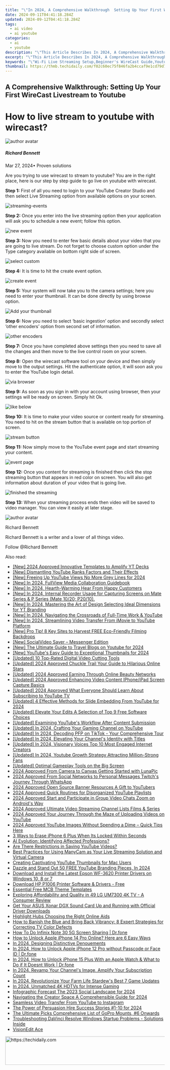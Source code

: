 ```yaml
---
title: "\"In 2024, A Comprehensive Walkthrough  Setting Up Your First WireCast Livestream to Youtube\""
date: 2024-09-11T04:41:18.284Z
updated: 2024-09-12T04:41:18.284Z
tags:
  - ai video
  - ai youtube
categories:
  - ai
  - youtube
description: "\"This Article Describes In 2024, A Comprehensive Walkthrough: Setting Up Your First WireCast Livestream to Youtube\""
excerpt: "\"This Article Describes In 2024, A Comprehensive Walkthrough: Setting Up Your First WireCast Livestream to Youtube\""
keywords: "\"Wi-Fi Live Streaming Setup,Beginner's WireCast Guide,Youtube Live Broadcasting,Initial Livestream Configuration,First-Time WireCast YouTube,Stream to YouTube Easy Steps,Starting WireCast on Youtube\""
thumbnail: https://thmb.techidaily.com/f02c60ec75f846fa2b4ccaf9e1cd79d7d6223ca424f0cd6791d36a2f65c9d0a1.jpg
---
```


## A Comprehensive Walkthrough: Setting Up Your First WireCast Livestream to Youtube

# How to live stream to youtube with wirecast?

![author avatar](https://images.wondershare.com/filmora/article-images/richard-bennett.jpg)

##### Richard Bennett

 Mar 27, 2024• Proven solutions

 Are you trying to use wirecast to stream to youtube? You are in the right place, here is our step by step guide to go live on youtube with wirecast.

**Step 1:** First of all you need to login to your YouTube Creator Studio and then select Live Streaming option from available options on your screen.

![streaming-events ](https://images.wondershare.com/filmora/article-images/streaming-events.jpg)

**Step 2:** Once you enter into the live streaming option then your application will ask you to schedule a new event; follow this option.

![new event ](https://images.wondershare.com/filmora/article-images/new-event.jpg)

**Step 3:** Now you need to enter few basic details about your video that you are going to live stream. Do not forget to choose custom option under the Type category available on bottom right side of screen.

![ select custom](https://images.wondershare.com/filmora/article-images/select-custom.jpg)

**Step 4:** It is time to hit the create event option.

![create event ](https://images.wondershare.com/filmora/article-images/create-event.jpg)

**Step 5:** Your system will now take you to the camera settings; here you need to enter your thumbnail. It can be done directly by using browse option.

![ Add your thumbnail](https://images.wondershare.com/filmora/article-images/add-your-thumbnail.jpg)

**Step 6:** Now you need to select ‘basic ingestion’ option and secondly select ‘other encoders’ option from second set of information.

![ other encoders](https://images.wondershare.com/filmora/article-images/other-encoders.jpg)

**Step 7:** Once you have completed above settings then you need to save all the changes and then move to the live control room on your screen.

**Step 8:** Open the wirecast software tool on your device and then simply move to the output settings. Hit the authenticate option, it will soon ask you to enter the YouTube login detail.

![via browser ](https://images.wondershare.com/filmora/article-images/via-browser.jpg)

**Step 9:** As soon as you sign in with your account using browser, then your settings will be ready on screen. Simply hit Ok.

![ like below ](https://images.wondershare.com/filmora/article-images/like-below.jpg)

**Step 10:** It is time to make your video source or content ready for streaming. You need to hit on the stream button that is available on top portion of screen.

![ stream button](https://images.wondershare.com/filmora/article-images/stream-button.jpg)

**Step 11:** Now simply move to the YouTube event page and start streaming your content.

![event page ](https://images.wondershare.com/filmora/article-images/event-page.jpg)

**Step 12:** Once you content for streaming is finished then click the stop streaming button that appears in red color on screen. You will also get information about duration of your video that is going live.

![finished the streaming ](https://images.wondershare.com/filmora/article-images/finished-the-streaming.jpg)

**Step 13:** When your streaming process ends then video will be saved to video manager. You can view it easily at later stage.

![author avatar](https://images.wondershare.com/filmora/article-images/richard-bennett.jpg)

Richard Bennett

Richard Bennett is a writer and a lover of all things video.

Follow @Richard Bennett


<ins class="adsbygoogle"
     style="display:block"
     data-ad-format="autorelaxed"
     data-ad-client="ca-pub-7571918770474297"
     data-ad-slot="1223367746"></ins>



<ins class="adsbygoogle"
     style="display:block"
     data-ad-client="ca-pub-7571918770474297"
     data-ad-slot="8358498916"
     data-ad-format="auto"
     data-full-width-responsive="true"></ins>





<span class="atpl-alsoreadstyle">Also read:</span>
<div><ul>
<li><a href="https://youtube-lab.techidaily.com/024-approved-innovative-templates-to-amplify-yt-decks/"><u>[New] 2024 Approved Innovative Templates to Amplify YT Decks</u></a></li>
<li><a href="https://youtube-web.techidaily.com/ismantling-youtube-ranks-factors-and-their-effects/"><u>[New] Dismantling YouTube Ranks Factors and Their Effects</u></a></li>
<li><a href="https://youtube-web.techidaily.com/reeing-up-youtube-views-no-more-grey-lines-for-2024/"><u>[New] Freeing Up YouTube Views No More Grey Lines for 2024</u></a></li>
<li><a href="https://youtube-web.techidaily.com/n-2024-fullview-media-collaboration-guidebook/"><u>[New] In 2024, FullView Media Collaboration Guidebook</u></a></li>
<li><a href="https://fox-http.techidaily.com/new-in-2024-hearth-warming-hear-from-happy-customers/"><u>[New] In 2024, Hearth-Warming Hear From Happy Customers</u></a></li>
<li><a href="https://video-screen-grab.techidaily.com/1716069844793-new-in-2024-internal-recorder-usage-for-capturing-screens-on-mate-series-and-p-series-mate-1020-p2010/"><u>[New] In 2024, Internal Recorder Usage for Capturing Screens on Mate Series & P Series (Mate 10/20; P20/10).</u></a></li>
<li><a href="https://youtube-web.techidaily.com/n-2024-mastering-the-art-of-design-selecting-ideal-dimensions-for-yt-branding/"><u>[New] In 2024, Mastering the Art of Design Selecting Ideal Dimensions for YT Branding</u></a></li>
<li><a href="https://youtube-web.techidaily.com/n-2024-navigating-the-crossroads-of-full-time-work-and-youtube/"><u>[New] In 2024, Navigating the Crossroads of Full-Time Work & YouTube</u></a></li>
<li><a href="https://youtube-web.techidaily.com/n-2024-streamlining-video-transfer-from-imovie-to-youtube-platform/"><u>[New] In 2024, Streamlining Video Transfer From iMovie to YouTube Platform</u></a></li>
<li><a href="https://youtube-web.techidaily.com/ro-tip-8-key-sites-to-harvest-free-eco-friendly-filming-backdrops/"><u>[New] Pro Tip! 8 Key Sites to Harvest FREE Eco-Friendly Filming Backdrops</u></a></li>
<li><a href="https://facebook-video-recording.techidaily.com/new-socialvideo-saver-messenger-edition/"><u>[New] SocialVideo Saver – Messenger Edition</u></a></li>
<li><a href="https://youtube-web.techidaily.com/he-ultimate-guide-to-travel-blogs-on-youtube-for-2024/"><u>[New] The Ultimate Guide to Travel Blogs on Youtube for 2024</u></a></li>
<li><a href="https://youtube-web.techidaily.com/outubes-easy-guide-to-exceptional-thumbnails-for-2024/"><u>[New] YouTube's Easy Guide to Exceptional Thumbnails for 2024</u></a></li>
<li><a href="https://youtube-web.techidaily.com/ed-10-top-rated-digital-video-cutting-tools/"><u>[Updated] 10 Top-Rated Digital Video Cutting Tools</u></a></li>
<li><a href="https://youtube-web.techidaily.com/ed-2024-approved-chuckle-trail-your-guide-to-hilarious-online-stars/"><u>[Updated] 2024 Approved Chuckle Trail Your Guide to Hilarious Online Stars</u></a></li>
<li><a href="https://youtube-web.techidaily.com/ed-2024-approved-earning-through-online-beauty-networks/"><u>[Updated] 2024 Approved Earning Through Online Beauty Networks</u></a></li>
<li><a href="https://facebook-video-share.techidaily.com/updated-2024-approved-enhancing-video-content-iphoneipad-screen-capture-basics/"><u>[Updated] 2024 Approved Enhancing Video Content IPhone/iPad Screen Capture Basics</u></a></li>
<li><a href="https://youtube-web.techidaily.com/ed-2024-approved-what-everyone-should-learn-about-subscribing-to-youtube-tv/"><u>[Updated] 2024 Approved What Everyone Should Learn About Subscribing to YouTube TV</u></a></li>
<li><a href="https://youtube-web.techidaily.com/ed-4-effective-methods-for-slide-embedding-from-youtube-for-2024/"><u>[Updated] 4 Effective Methods for Slide Embedding From YouTube for 2024</u></a></li>
<li><a href="https://youtube-web.techidaily.com/ed-elevate-your-edits-a-selection-of-top-9-free-software-choices/"><u>[Updated] Elevate Your Edits A Selection of Top 9 Free Software Choices</u></a></li>
<li><a href="https://youtube-web.techidaily.com/ed-examining-youtubes-workflow-after-content-submission/"><u>[Updated] Examining YouTube's Workflow After Content Submission</u></a></li>
<li><a href="https://facebook-video-share.techidaily.com/updated-in-2024-crafting-your-gaming-channel-on-youtube/"><u>[Updated] In 2024, Crafting Your Gaming Channel on YouTube</u></a></li>
<li><a href="https://tiktok-clips.techidaily.com/updated-in-2024-decoding-pfp-on-tiktok-your-comprehensive-tour/"><u>[Updated] In 2024, Decoding PFP on TikTok - Your Comprehensive Tour</u></a></li>
<li><a href="https://youtube-web.techidaily.com/ed-in-2024-elevating-your-channels-identity-with-titles/"><u>[Updated] In 2024, Elevating Your Channel's Identity with Titles</u></a></li>
<li><a href="https://youtube-web.techidaily.com/ed-in-2024-visionary-voices-top-10-most-engaged-internet-creators/"><u>[Updated] In 2024, Visionary Voices Top 10 Most Engaged Internet Creators</u></a></li>
<li><a href="https://youtube-web.techidaily.com/ed-in-2024-youtube-growth-strategy-attracting-million-strong-fans/"><u>[Updated] In 2024, Youtube Growth Strategy Attracting Million-Strong Fans</u></a></li>
<li><a href="https://youtube-web.techidaily.com/ed-optimal-gameplay-tools-on-the-big-screen/"><u>[Updated] Optimal Gameplay Tools on the Big Screen</u></a></li>
<li><a href="https://some-knowledge.techidaily.com/2024-approved-from-camera-to-canvas-getting-started-with-lunapic/"><u>2024 Approved From Camera to Canvas Getting Started with LunaPic</u></a></li>
<li><a href="https://twitter-videos.techidaily.com/2024-approved-from-social-networks-to-personal-messages-twitchs-journey-through-whatsapp/"><u>2024 Approved From Social Networks to Personal Messages Twitch's Journey Through WhatsApp</u></a></li>
<li><a href="https://youtube-web.techidaily.com/approved-open-source-banner-resources-a-gift-to-youtubers/"><u>2024 Approved Open Source Banner Resources A Gift to YouTubers</u></a></li>
<li><a href="https://youtube-web.techidaily.com/approved-quick-routines-for-disorganized-youtube-playlists/"><u>2024 Approved Quick Routines for Disorganized YouTube Playlists</u></a></li>
<li><a href="https://fox-direct.techidaily.com/2024-approved-start-and-participate-in-group-video-chats-zoom-on-androids-way/"><u>2024 Approved Start and Participate in Group Video Chats Zoom on Android's Way</u></a></li>
<li><a href="https://youtube-web.techidaily.com/approved-ultimate-video-streaming-channel-lists-films-and-series/"><u>2024 Approved Ultimate Video Streaming Channel Lists Films & Series</u></a></li>
<li><a href="https://youtube-web.techidaily.com/approved-your-journey-through-the-maze-of-uploading-videos-on-youtube/"><u>2024 Approved Your Journey Through the Maze of Uploading Videos on YouTube</u></a></li>
<li><a href="https://youtube-web.techidaily.com/approved-youtube-images-without-spending-a-dime-quick-tips-here/"><u>2024 Approved YouTube Images Without Spending a Dime – Quick Tips Here</u></a></li>
<li><a href="https://ios-unlock.techidaily.com/3-ways-to-erase-iphone-6-plus-when-its-locked-within-seconds-by-drfone-ios/"><u>3 Ways to Erase iPhone 6 Plus When Its Locked Within Seconds</u></a></li>
<li><a href="https://tech-revival.techidaily.com/ai-evolution-identifying-affected-professions/"><u>AI Evolution: Identifying Affected Professions?</u></a></li>
<li><a href="https://youtube-web.techidaily.com/here-restrictions-in-saving-youtube-videos/"><u>Are There Restrictions in Saving YouTube Videos?</u></a></li>
<li><a href="https://blog-min.techidaily.com/best-practices-for-using-manycam-as-your-live-streaming-solution-and-virtual-camera/"><u>Best Practices for Using ManyCam as Your Live Streaming Solution and Virtual Camera</u></a></li>
<li><a href="https://youtube-web.techidaily.com/ing-captivating-youtube-thumbnails-for-mac-users/"><u>Creating Captivating YouTube Thumbnails for Mac Users</u></a></li>
<li><a href="https://youtube-web.techidaily.com/e-and-stand-out-50-free-youtube-branding-pieces-in-2024/"><u>Dazzle and Stand Out 50 FREE YouTube Branding Pieces, In 2024</u></a></li>
<li><a href="https://hardware-help.techidaily.com/download-and-install-the-latest-epson-wf-3620-printer-drivers-on-windows-10-8-or-7/"><u>Download and Install the Latest Epson WF-3620 Printer Drivers on Windows 10, 8 or 7</u></a></li>
<li><a href="https://hardware-updates.techidaily.com/download-hp-p1006-printer-software-and-drivers-free/"><u>Download HP P1006 Printer Software & Drivers - Free</u></a></li>
<li><a href="https://youtube-web.techidaily.com/tial-free-mcb-theme-templates/"><u>Essential Free MCB Theme Templates</u></a></li>
<li><a href="https://buynow-help.techidaily.com/exploring-affordability-and-quality-in-49-lg-um7300-4k-tv-a-consumer-review/"><u>Exploring Affordability and Quality in 49 LG UM7300 4K TV - A Consumer Review</u></a></li>
<li><a href="https://win-amazing.techidaily.com/get-your-asus-xonar-dgx-sound-card-up-and-running-with-official-driver-downloads/"><u>Get Your ASUS Xonar DGX Sound Card Up and Running with Official Driver Downloads</u></a></li>
<li><a href="https://extra-hints.techidaily.com/highlight-hubs-choosing-the-right-online-aids/"><u>Highlight Hubs Choosing the Right Online Aids</u></a></li>
<li><a href="https://tech-renaissance.techidaily.com/how-to-banish-the-blue-and-bring-back-vibrancy-8-expert-strategies-for-correcting-tv-color-defects/"><u>How to Banish the Blue and Bring Back Vibrancy: 8 Expert Strategies for Correcting TV Color Defects</u></a></li>
<li><a href="https://screen-mirror.techidaily.com/how-to-do-infinix-note-30-5g-screen-sharing-drfone-by-drfone-android/"><u>How To Do Infinix Note 30 5G Screen Sharing | Dr.fone</u></a></li>
<li><a href="https://sim-unlock.techidaily.com/how-to-unlock-apple-iphone-14-pro-online-here-are-6-easy-ways-by-drfone-ios/"><u>How to Unlock Apple iPhone 14 Pro Online? Here are 6 Easy Ways</u></a></li>
<li><a href="https://youtube-web.techidaily.com/24-designing-distinctive-denouements/"><u>In 2024, Designing Distinctive Denouements</u></a></li>
<li><a href="https://iphone-unlock.techidaily.com/in-2024-how-to-unlock-apple-iphone-12-pro-without-passcode-or-face-id-drfone-by-drfone-ios/"><u>In 2024, How to Unlock Apple iPhone 12 Pro without Passcode or Face ID | Dr.fone</u></a></li>
<li><a href="https://iphone-unlock.techidaily.com/in-2024-how-to-unlock-iphone-15-plus-with-an-apple-watch-and-what-to-do-if-it-doesnt-work-drfone-by-drfone-ios/"><u>In 2024, How to Unlock iPhone 15 Plus With an Apple Watch & What to Do if It Doesnt Work | Dr.fone</u></a></li>
<li><a href="https://youtube-web.techidaily.com/24-revamp-your-channels-image-amplify-your-subscription-count/"><u>In 2024, Revamp Your Channel's Image, Amplify Your Subscription Count</u></a></li>
<li><a href="https://screen-recording.techidaily.com/in-2024-revolutionize-your-farm-life-stardews-best-7-game-updates/"><u>In 2024, Revolutionize Your Farm Life Stardew's Best 7 Game Updates</u></a></li>
<li><a href="https://some-guidance.techidaily.com/in-2024-unmatched-4k-hdtvs-for-intense-gaming/"><u>In 2024, Unmatched 4K HDTVs for Intense Gaming</u></a></li>
<li><a href="https://youtube-web.techidaily.com/raphic-forecast-the-2023-social-landscape-for-2024/"><u>Infographic Forecast The 2023 Social Landscape for 2024</u></a></li>
<li><a href="https://youtube-web.techidaily.com/ating-the-creator-space-a-comprehensible-guide-for-2024/"><u>Navigating the Creator Space A Comprehensible Guide for 2024</u></a></li>
<li><a href="https://youtube-web.techidaily.com/ess-video-transfer-from-youtube-to-instagram/"><u>Seamless Video Transfer From YouTube to Instagram</u></a></li>
<li><a href="https://youtube-web.techidaily.com/ower-of-persuasion-hire-success-stories-1-10-for-2024/"><u>The Power of Persuasion Hire Success Stories #1-10 for 2024</u></a></li>
<li><a href="https://extra-hints.techidaily.com/the-ultimate-picks-comprehensive-list-of-gopro-mounts-6-onwards/"><u>The Ultimate Picks Comprehensive List of GoPro Mounts, #6 Onwards</u></a></li>
<li><a href="https://win-blog.techidaily.com/1723004493963-troubleshooting-davinci-resolve-windows-startup-problems-solutions-inside/"><u>Troubleshooting DaVinci Resolve Windows Startup Problems - Solutions Inside</u></a></li>
<li><a href="https://youtube-web.techidaily.com/nedit-ace/"><u>VisionEdit Ace</u></a></li>
</ul></div>









<!-- affiliate ads begin -->
<a href="https://appsumo.8odi.net/c/5597632/2130889/7443" target="_top" id="2130889">
  <img src="//a.impactradius-go.com/display-ad/7443-2130889" border="0" alt="https://techidaily.com" width="600" height="90"/>
</a>
<img height="0" width="0" src="https://appsumo.8odi.net/i/5597632/2130889/7443" style="position:absolute;visibility:hidden;" border="0" />
<!-- affiliate ads end -->



